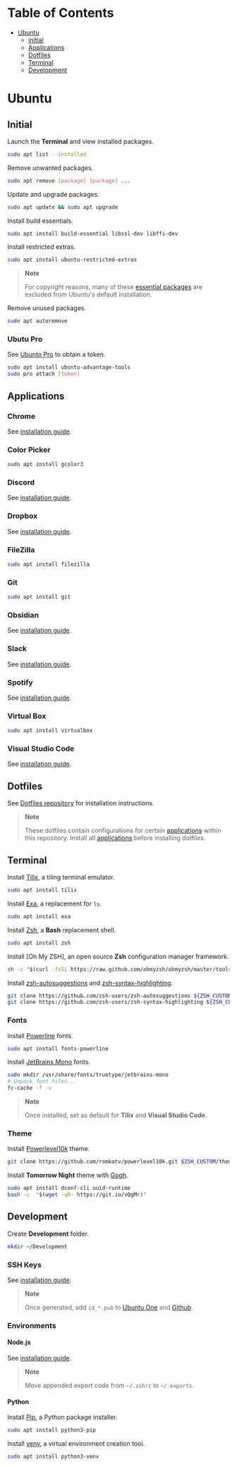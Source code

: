 # Table of Contents

* [Ubuntu](#ubuntu)
	* [initial](#initial)
	* [Applications](#applications)
	* [Dotfiles](#dotfiles)
	* [Terminal](#terminal)
	* [Development](#development)

# Ubuntu

## Initial

Launch the **Terminal** and view installed packages.

```bash
sudo apt list --installed
```

Remove unwanted packages.

```bash
sudo apt remove [package] [package] ...
```

Update and upgrade packages.

```bash
sudo apt update && sudo apt upgrade
```

Install build essentials.

```bash
sudo apt install build-essential libssl-dev libffi-dev
```

Install restricted extras.

```bash
sudo apt install ubuntu-restricted-extras
```

> **Note**
>
> For copyright reasons, many of these [essential packages](https://en.wikipedia.org/wiki/Ubuntu-restricted-extras) are excluded from Ubuntu's default installation.

Remove  unused packages.

```bash
sudo apt autoremove
```

### Ubutu Pro 

See [Ubunto Pro](https://ubuntu.com/pro) to obtain a token.

```bash
sudo apt install ubuntu-advantage-tools
sudo pro attach [token]
```

## Applications

### Chrome

See [installation guide](https://www.google.com/chrome/).

### Color Picker

```bash
sudo apt install gcolor3
```

### Discord

See [installation guide](https://discord.com/download).

### Dropbox

See [installation guide](https://www.dropbox.com/install-linux).

### FileZilla

```bash
sudo apt install filezilla
```

### Git

```bash
sudo apt install git
```

### Obsidian

See [installation guide](https://obsidian.md/download).

### Slack

See [installation guide](https://slack.com/downloads/linux).

### Spotify

See [installation guide](https://www.spotify.com/us/download/linux/).

### Virtual Box

```bash
sudo apt install virtualbox
```

### Visual Studio Code

See [installation guide](https://code.visualstudio.com/download).

## Dotfiles

See [Dotfiles repository](https://github.com/jcp/dotfiles) for installation instructions.

> **Note**
>
> These dotfiles contain configurations for certain [applications](#applications) within this repository. Install all [applications](#applications) before installing dotfiles.

## Terminal

Install [Tilix](https://gnunn1.github.io/tilix-web/), a tiling terminal emulator.

```bash
sudo apt install tilix
```

Install [Exa](https://the.exa.website/#installation), a replacement for `ls`.

```bash
sudo apt install exa
```

Install [Zsh](https://www.zsh.org/), a **Bash** replacement shell.

```bash
sudo apt install zsh
```

Install [Oh My ZSH], an open source **Zsh** configuration manager framework.

```bash
sh -c "$(curl -fsSL https://raw.github.com/ohmyzsh/ohmyzsh/master/tools/install.sh)"
```

Install [zsh-autosuggestions](https://github.com/zsh-users/zsh-autosuggestions) and [zsh-syntax-highlighting](https://github.com/zsh-users/zsh-syntax-highlighting).

```bash
git clone https://github.com/zsh-users/zsh-autosuggestions ${ZSH_CUSTOM:-~/.oh-my-zsh/custom}/plugins/zsh-autosuggestions
git clone https://github.com/zsh-users/zsh-syntax-highlighting ${ZSH_CUSTOM:-~/.oh-my-zsh/custom}/plugins/zsh-syntax-highlighting
```

### Fonts

Install [Powerline](https://github.com/powerline/fonts) fonts.

```bash
sudo apt install fonts-powerline
```

Install [JetBrains Mono](https://www.jetbrains.com/lp/mono/#how-to-install) fonts.

```bash
sudo mkdir /usr/share/fonts/truetype/jetbrains-mono
# Unpack font files...
fc-cache -f -v
```

> **Note**
> 
> Once installed, set as default for **Tilix** and **Visual Studio Code**.

### Theme

Install [Powerlevel10k](https://github.com/romkatv/powerlevel10k) theme.

```bash
git clone https://github.com/romkatv/powerlevel10k.git $ZSH_CUSTOM/themes/powerlevel10k
```

Install **Tomorrow Night** theme with [Gogh](https://gogh-co.github.io/Gogh/).

```bash
sudo apt install dconf-cli uuid-runtime
bash -c  "$(wget -qO- https://git.io/vQgMr)"
```

## Development

Create **Development** folder.

```bash
mkdir ~/Development
```

### SSH Keys

See [installation guide](https://docs.github.com/en/authentication/connecting-to-github-with-ssh/generating-a-new-ssh-key-and-adding-it-to-the-ssh-agent).

> **Note**
>
> Once generated, add `id_*.pub` to [Ubuntu One](https://login.ubuntu.com/ssh-keys) and [Github](https://docs.github.com/en/authentication/connecting-to-github-with-ssh/adding-a-new-ssh-key-to-your-github-account).

### Environments

#### Node.js

See [installation guide](https://github.com/nvm-sh/nvm#installing-and-updating).

> **Note**
> 
> Move appended export code from `~/.zshrc` to `~/.exports`.

#### Python

Install [Pip](https://pypi.org/project/pip/), a Python package installer.

```bash
sudo apt install python3-pip
```

Install [venv](https://docs.python.org/3/library/venv.html), a virtual environment creation tool.

```bash
sudo apt install python3-venv
```